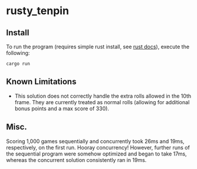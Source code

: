 # rusty_tenpin

## Install

To run the program (requires simple rust install, see [rust docs](https://www.rust-lang.org/tools/install)), execute the following:

```
cargo run
```

## Known Limitations

* This solution does not correctly handle the extra rolls allowed in the 10th frame. They are currently treated as normal rolls (allowing for additional bonus points and a max score of 330).

## Misc.

Scoring 1,000 games sequentially and concurrently took 26ms and 19ms, respectively, on the first run. Hooray concurrency! However, further runs of the sequential program were somehow optimized and began to take 17ms, whereas the concurrent solution consistently ran in 19ms. 
